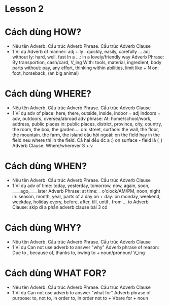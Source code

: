 # Lesson 2
# Cách dùng HOW?
- Nêu tên Adverb. Cấu trúc Adverb Phrase. Cấu trúc Adverb Clause
- 1 Ví dụ 
Adverb of manner: adj + ly : quickly, easily, carefully ...
adj without ly: hard, well, fast
In a ...: in a lovely/friendly way
Adverb Phrase:
    By transportion, cash/card, V_ing
    With: tools, material, ingredient, body parts
    without: pay, any effort, thinking
    within abilities, limit
    like + N
    on: foot, horseback, (an big animal)
# Cách dùng WHERE?
- Nêu tên Adverb. Cấu trúc Adverb Phrase. Cấu trúc Adverb Clause
- 1 Ví dụ 
adv of place: here, there, outside, inside, indoor = adj indoors = adv, outdoors, oversea/abroad
adv phrase:
    At: home/school/work, address, public places
    in: public places, district, province, city, country, the room, the box, the garden....
    on: street, surface: the wall, the floor, the mountain. the farm, the island
    câu hỏi ngoài: on the field hay in the field neu where thi in the field. Cả hai đều đc a :) on surface - field là (_)
Adverb Clause:
    Where/wherever S + v
# Cách dùng WHEN?
- Nêu tên Adverb. Cấu trúc Adverb Phrase. Cấu trúc Adverb Clause
- 1 Ví dụ 
adv of time: today, yesterday, tomorrow, now, again, soon, ____ago,____later
Adverb Phrase:
    at time: _ o'clock/AM/PM, noon, night
    in: season, month, year, parts of a day
    on + day: on monday, weekend, weekday, holiday
    every, before, after, till, until , from ... to
Adverb Clause:
    skip di a phần adverb clause bài 3 có
# Cách dùng WHY?
- Nêu tên Adverb. Cấu trúc Adverb Phrase. Cấu trúc Adverb Clause
- 1 Ví dụ 
Can not use adverb to answer "why"
Adverb phrase of reason:
    Due to , because of, thanks to, owing to + noun/pronoun/ V_ing
# Cách dùng WHAT FOR?
- Nêu tên Adverb. Cấu trúc Adverb Phrase. Cấu trúc Adverb Clause
- 1 Ví dụ 
Can not use adverb to answer "what for"
Adverb phrase of purpose:
    to, not to, in order to, in order not to + Vbare
    for + noun